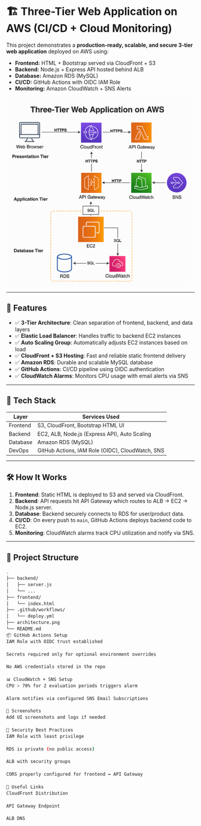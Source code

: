 # 🏗️ Three-Tier Web Application on AWS (CI/CD + Cloud Monitoring)

This project demonstrates a **production-ready, scalable, and secure 3-tier web application** deployed on AWS using:
- **Frontend:** HTML + Bootstrap served via CloudFront + S3
- **Backend:** Node.js + Express API hosted behind ALB
- **Database:** Amazon RDS (MySQL)
- **CI/CD:** GitHub Actions with OIDC IAM Role
- **Monitoring:** Amazon CloudWatch + SNS Alerts

![Architecture Diagram](architecture.png)

---

## 🚀 Features

- ✅ **3-Tier Architecture**: Clean separation of frontend, backend, and data layers
- ✅ **Elastic Load Balancer**: Handles traffic to backend EC2 instances
- ✅ **Auto Scaling Group**: Automatically adjusts EC2 instances based on load
- ✅ **CloudFront + S3 Hosting**: Fast and reliable static frontend delivery
- ✅ **Amazon RDS**: Durable and scalable MySQL database
- ✅ **GitHub Actions**: CI/CD pipeline using OIDC authentication
- ✅ **CloudWatch Alarms**: Monitors CPU usage with email alerts via SNS

---

## 🧱 Tech Stack

| Layer     | Services Used                                |
|-----------|----------------------------------------------|
| Frontend  | S3, CloudFront, Bootstrap HTML UI            |
| Backend   | EC2, ALB, Node.js (Express API), Auto Scaling |
| Database  | Amazon RDS (MySQL)                           |
| DevOps    | GitHub Actions, IAM Role (OIDC), CloudWatch, SNS |

---

## 🛠️ How It Works

1. **Frontend**: Static HTML is deployed to S3 and served via CloudFront.
2. **Backend**: API requests hit API Gateway which routes to ALB → EC2 → Node.js server.
3. **Database**: Backend securely connects to RDS for user/product data.
4. **CI/CD**: On every push to `main`, GitHub Actions deploys backend code to EC2.
5. **Monitoring**: CloudWatch alarms track CPU utilization and notify via SNS.

---

## 📂 Project Structure

```bash
.
├── backend/
│   ├── server.js
│   └── ...
├── frontend/
│   └── index.html
├── .github/workflows/
│   └── deploy.yml
├── architecture.png
└── README.md
📦 GitHub Actions Setup
IAM Role with OIDC trust established

Secrets required only for optional environment overrides

No AWS credentials stored in the repo

📊 CloudWatch + SNS Setup
CPU > 70% for 2 evaluation periods triggers alarm

Alarm notifies via configured SNS Email Subscriptions

📸 Screenshots
Add UI screenshots and logs if needed

🔐 Security Best Practices
IAM Role with least privilege

RDS is private (no public access)

ALB with security groups

CORS properly configured for frontend ↔ API Gateway

📎 Useful Links
CloudFront Distribution

API Gateway Endpoint

ALB DNS
